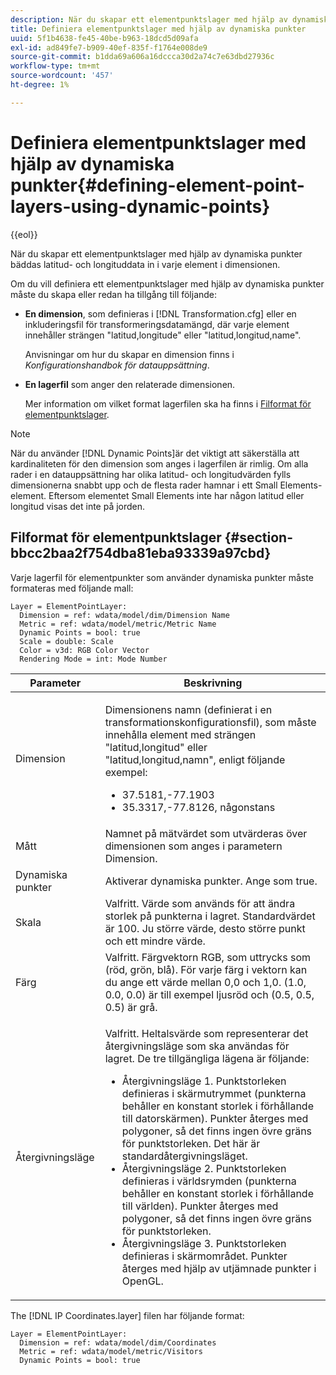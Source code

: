 ```yaml
---
description: När du skapar ett elementpunktslager med hjälp av dynamiska punkter bäddas latitud- och longituddata in i varje element i dimensionen.
title: Definiera elementpunktslager med hjälp av dynamiska punkter
uuid: 5f1b4638-fe45-40be-b963-18dcd5d09afa
exl-id: ad849fe7-b909-40ef-835f-f1764e008de9
source-git-commit: b1dda69a606a16dccca30d2a74c7e63dbd27936c
workflow-type: tm+mt
source-wordcount: '457'
ht-degree: 1%

---
```


# Definiera elementpunktslager med hjälp av dynamiska punkter{#defining-element-point-layers-using-dynamic-points}

{{eol}}

När du skapar ett elementpunktslager med hjälp av dynamiska punkter bäddas latitud- och longituddata in i varje element i dimensionen.

Om du vill definiera ett elementpunktslager med hjälp av dynamiska punkter måste du skapa eller redan ha tillgång till följande:

* **En dimension**, som definieras i [!DNL Transformation.cfg] eller en inkluderingsfil för transformeringsdatamängd, där varje element innehåller strängen &quot;latitud,longitude&quot; eller &quot;latitud,longitud,name&quot;.

   Anvisningar om hur du skapar en dimension finns i *Konfigurationshandbok för datauppsättning*.

* **En lagerfil** som anger den relaterade dimensionen.

   Mer information om vilket format lagerfilen ska ha finns i [Filformat för elementpunktslager](../../../../../../home/c-geo-oview/c-wk-img-lyrs/c-elmt-pt-lyrs/c-elmt-pt-lyrs-ref-lkp-files/c-elmt-pt-lyr-file-frmt/c-elmt-pt-lyr-file-frmt.md#concept-678a95cb69644105a7af1b86ad5a5981).

>[!NOTE]
>
>När du använder [!DNL Dynamic Points]är det viktigt att säkerställa att kardinaliteten för den dimension som anges i lagerfilen är rimlig. Om alla rader i en datauppsättning har olika latitud- och longitudvärden fylls dimensionerna snabbt upp och de flesta rader hamnar i ett Small Elements-element. Eftersom elementet Small Elements inte har någon latitud eller longitud visas det inte på jorden.

## Filformat för elementpunktslager {#section-bbcc2baa2f754dba81eba93339a97cbd}

Varje lagerfil för elementpunkter som använder dynamiska punkter måste formateras med följande mall:

```
Layer = ElementPointLayer:
  Dimension = ref: wdata/model/dim/Dimension Name
  Metric = ref: wdata/model/metric/Metric Name
  Dynamic Points = bool: true
  Scale = double: Scale
  Color = v3d: RGB Color Vector
  Rendering Mode = int: Mode Number
```

<table id="table_71AD13D7A9234782A4495DFBBD959F76"> 
 <thead> 
  <tr> 
   <th colname="col1" class="entry"> Parameter </th> 
   <th colname="col2" class="entry"> Beskrivning </th> 
  </tr> 
 </thead>
 <tbody> 
  <tr> 
   <td colname="col1"> Dimension </td> 
   <td colname="col2"> <p>Dimensionens namn (definierat i en transformationskonfigurationsfil), som måste innehålla element med strängen "latitud,longitud" eller "latitud,longitud,namn", enligt följande exempel: 
     <ul id="ul_49069B74AF5A4CE28E20BB3B98BB2D89"> 
      <li id="li_296010E3A513424A86AFA09E4DA2DFA4">37.5181,-77.1903 </li> 
      <li id="li_352D380B55044DD5AAB9B6FF8335AAC6">35.3317,-77.8126, någonstans </li> 
     </ul> </p> </td> 
  </tr> 
  <tr> 
   <td colname="col1"> Mått </td> 
   <td colname="col2"> Namnet på mätvärdet som utvärderas över dimensionen som anges i parametern Dimension. </td> 
  </tr> 
  <tr> 
   <td colname="col1"> Dynamiska punkter </td> 
   <td colname="col2"> Aktiverar dynamiska punkter. Ange som true. </td> 
  </tr> 
  <tr> 
   <td colname="col1"> Skala </td> 
   <td colname="col2"> Valfritt. Värde som används för att ändra storlek på punkterna i lagret. Standardvärdet är 100. Ju större värde, desto större punkt och ett mindre värde. </td> 
  </tr> 
  <tr> 
   <td colname="col1"> Färg </td> 
   <td colname="col2"> Valfritt. Färgvektorn RGB, som uttrycks som (röd, grön, blå). För varje färg i vektorn kan du ange ett värde mellan 0,0 och 1,0. (1.0, 0.0, 0.0) är till exempel ljusröd och (0.5, 0.5, 0.5) är grå. </td> 
  </tr> 
  <tr> 
   <td colname="col1"> Återgivningsläge </td> 
   <td colname="col2"> <p>Valfritt. Heltalsvärde som representerar det återgivningsläge som ska användas för lagret. De tre tillgängliga lägena är följande: 
     <ul id="ul_771F0E43E3CD45259918520F092BCCE4"> 
      <li id="li_2B4CF2EC50174143AAD589A08C7457F8">Återgivningsläge 1. Punktstorleken definieras i skärmutrymmet (punkterna behåller en konstant storlek i förhållande till datorskärmen). Punkter återges med polygoner, så det finns ingen övre gräns för punktstorleken. Det här är standardåtergivningsläget. </li> 
      <li id="li_5F0737A941474EF5898735ECD0563D8D">Återgivningsläge 2. Punktstorleken definieras i världsrymden (punkterna behåller en konstant storlek i förhållande till världen). Punkter återges med polygoner, så det finns ingen övre gräns för punktstorleken. </li> 
      <li id="li_4B9EDE5FFA8348B9A50E5232CEB98F17">Återgivningsläge 3. Punktstorleken definieras i skärmområdet. Punkter återges med hjälp av utjämnade punkter i OpenGL. </li> 
     </ul> </p> </td> 
  </tr> 
 </tbody> 
</table>

The [!DNL IP Coordinates.layer] filen har följande format:

```
Layer = ElementPointLayer:
  Dimension = ref: wdata/model/dim/Coordinates
  Metric = ref: wdata/model/metric/Visitors
  Dynamic Points = bool: true
```
